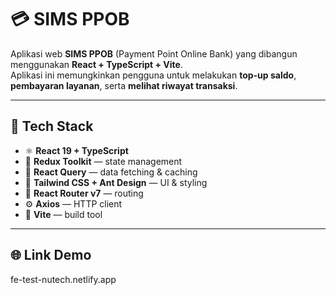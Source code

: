 # 💳 SIMS PPOB

Aplikasi web **SIMS PPOB** (Payment Point Online Bank) yang dibangun menggunakan **React + TypeScript + Vite**.  
Aplikasi ini memungkinkan pengguna untuk melakukan **top-up saldo**, **pembayaran layanan**, serta **melihat riwayat transaksi**.

---

## 🚀 Tech Stack

- ⚛️ **React 19 + TypeScript**
- 🧩 **Redux Toolkit** — state management
- 💾 **React Query** — data fetching & caching
- 🎨 **Tailwind CSS + Ant Design** — UI & styling
- 🔐 **React Router v7** — routing
- ⚙️ **Axios** — HTTP client
- 🧱 **Vite** — build tool

---

## 🌐 Link Demo
fe-test-nutech.netlify.app

